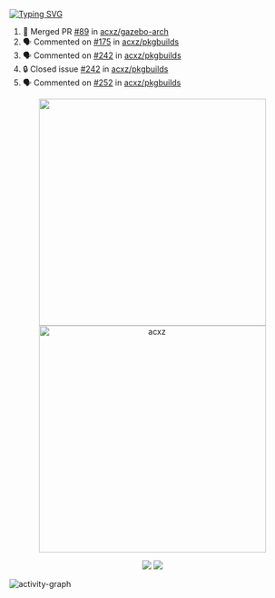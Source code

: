 [![Typing SVG](https://readme-typing-svg.herokuapp.com?size=16&color=AFFFA3&multiline=true&height=75&lines=contributing+to+robotics%2Fae%2Fml%2Fgpu;packaging+it+for+archlinux;ricer)](https://git.io/typing-svg)

<!--START_SECTION:activity-->
1. 🎉 Merged PR [#89](https://github.com/acxz/gazebo-arch/pull/89) in [acxz/gazebo-arch](https://github.com/acxz/gazebo-arch)
2. 🗣 Commented on [#175](https://github.com/acxz/pkgbuilds/issues/175#issuecomment-1859039420) in [acxz/pkgbuilds](https://github.com/acxz/pkgbuilds)
3. 🗣 Commented on [#242](https://github.com/acxz/pkgbuilds/issues/242#issuecomment-1859039217) in [acxz/pkgbuilds](https://github.com/acxz/pkgbuilds)
4. 🔒 Closed issue [#242](https://github.com/acxz/pkgbuilds/issues/242) in [acxz/pkgbuilds](https://github.com/acxz/pkgbuilds)
5. 🗣 Commented on [#252](https://github.com/acxz/pkgbuilds/issues/252#issuecomment-1859039120) in [acxz/pkgbuilds](https://github.com/acxz/pkgbuilds)
<!--END_SECTION:activity-->

<p align="center">
  <img width="400em" src=https://github-readme-stats.vercel.app/api?username=acxz&include_all_commits=true&show_icons=true />
  <img width="400em" src="https://github-readme-streak-stats.herokuapp.com/?user=acxz&" alt="acxz" />
</p>

<p align="center">
  <img src=https://github-readme-stats.vercel.app/api/top-langs/?username=acxz&layout=compact />
  <img src=https://github-profile-trophy.vercel.app/?username=acxz&row=2&column=4 />
</p>

![activity-graph](https://github-readme-activity-graph.vercel.app/graph?username=acxz&bg_color=053c4a&color=ffffff&line=76c533&point=8f2fe1&area=true&hide_border=true&hide_title=true)
